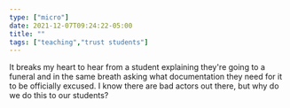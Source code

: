 ```yaml
---
type: ["micro"]
date: 2021-12-07T09:24:22-05:00
title: ""
tags: ["teaching","trust students"]
---
```

It breaks my heart to hear from a student explaining they're going to a funeral and in the same breath asking what documentation they need for it to be officially excused. I know there are bad actors out there, but why do we do this to our students?
